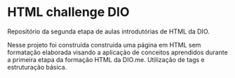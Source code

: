 # HTML challenge DIO

Repositório da segunda etapa de aulas introdutórias de HTML da DIO.

Nesse projeto foi construída construída uma página em HTML sem formatação elaborada visando a aplicação de conceitos aprendidos durante a primeira etapa da formação HTML da DIO.me. Utilização de tags e estruturação básica.
